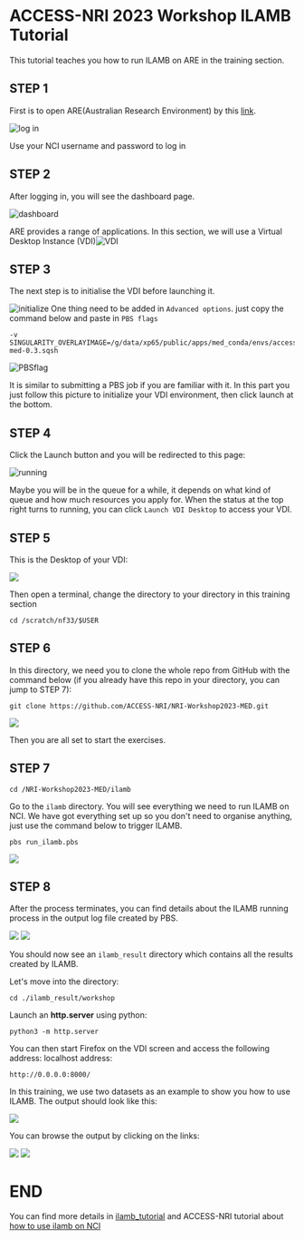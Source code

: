 # ACCESS-NRI 2023 Workshop ILAMB Tutorial

This tutorial teaches you how to run ILAMB on ARE in the training section.

## STEP 1

First is to open ARE(Australian Research Environment) by this [link](https://are-auth.nci.org.au/auth/ldap/login?back=&state=rl5xnescpalo7gqjcfj7qkwpx). 

![log in](./image/login.png)

Use your NCI username and password to log in

## STEP 2

After logging in, you will see the dashboard page.

![dashboard](./image/dashboard.png)

ARE provides a range of applications. In this section, we will use a Virtual Desktop Instance (VDI)![VDI](./image/VDI.png)

## STEP 3

The next step is to initialise the VDI before launching it.

![initialize](./image/initialize.png)
One thing need to be added in `Advanced options`. just copy the command below and paste in `PBS flags`
```
-v SINGULARITY_OVERLAYIMAGE=/g/data/xp65/public/apps/med_conda/envs/access-med-0.3.sqsh
```
![PBSflag](./image/pbsflag.png)

It is similar to submitting a PBS job if you are familiar with it. In this part you just follow this picture to initialize your VDI environment, then click launch at the bottom.

## STEP 4
Click the Launch button and you will be redirected to this page:

 ![running](./image/running.png)

Maybe you will be in the queue for a while, it depends on what kind of queue and how much resources you apply for. When the status at the top right turns to running, you can click `Launch VDI Desktop` to access your VDI.

## STEP 5
This is the Desktop of your VDI:

![](./image/vdi_desktop.png)

Then open a terminal, change the directory to your directory in this training section

```
cd /scratch/nf33/$USER
```

## STEP 6
In this directory, we need you to clone the whole repo from GitHub with the command below (if you already have this repo in your directory, you can jump to STEP 7):

```
git clone https://github.com/ACCESS-NRI/NRI-Workshop2023-MED.git
```

![](./image/gitclone.png)

Then you are all set to start the exercises.

## STEP 7

```
cd /NRI-Workshop2023-MED/ilamb
```
Go to the `ilamb` directory. You will see everything we need to run ILAMB on NCI. We have got everything set up so you don't need to organise anything, just use the command below to trigger ILAMB.

```
pbs run_ilamb.pbs
```

![](./image/runilamb.png)

## STEP 8

After the process terminates, you can find details about the ILAMB running process in the output log file created by PBS.

![](./image/confront.png)
![](./image/post.png)


You should now see an `ilamb_result` directory which contains all the results created by ILAMB.

Let's move into the directory:

```
cd ./ilamb_result/workshop
```

Launch an **http.server** using python:

```
python3 -m http.server
```

You can then start Firefox on the VDI screen and access the following address:
localhost address:

```
http://0.0.0.0:8000/
```

In this training, we use two datasets as an example to show you how to use ILAMB.
The output should look like this:

![](./image/ilamb_result.png)

You can browse the output by clicking on the links:

![](./image/ilamb_result1.png)
![](./image/ilamb_result2.png)

# END

You can find more details in [ilamb_tutorial](https://www.ilamb.org/doc/tutorial.html) and ACCESS-NRI tutorial about [how to use ilamb on NCI](https://ilamb-workflow.readthedocs.io/en/latest/) 
